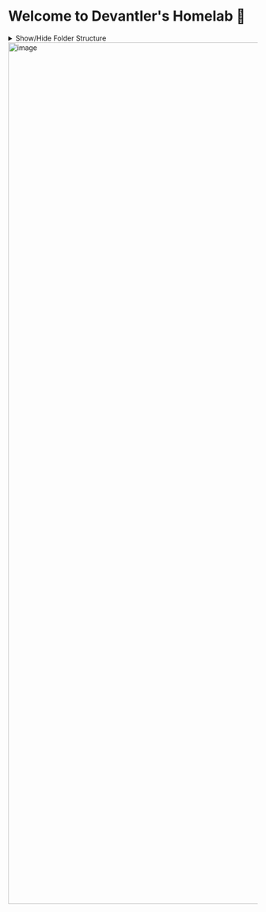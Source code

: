 # Welcome to Devantler's Homelab 🚀

<details>
  <summary>Show/Hide Folder Structure</summary>

<!-- readme-tree start -->
```
.
├── .github
│   └── workflows
├── .vscode
├── k8s
│   ├── clusters
│   │   ├── homelab-ksail
│   │   │   ├── flux-system
│   │   │   └── variables
│   │   └── homelab-prod
│   │       ├── flux-system
│   │       └── variables
│   ├── environments
│   │   └── talos
│   │       └── infrastructure
│   │           └── patches
│   └── manifests
│       ├── apps
│       │   └── patches
│       ├── infrastructure
│       │   ├── configmaps
│       │   ├── ingresses
│       │   └── patches
│       └── infrastructure-crds
│           └── middlewares
└── talos
    └── patches

26 directories
```
<!-- readme-tree end -->

</details>

<img width="1737" alt="image" src="https://github.com/devantler/homelab/assets/26203420/19df9600-b8c9-4615-beda-723fbf9fa21c">
